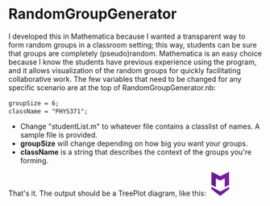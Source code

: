 # RandomGroupGenerator

I developed this in Mathematica because I wanted a transparent way to form random groups in a classroom setting; this way, students can be sure that groups are completely (pseudo)random. Mathematica is an easy choice because I know the students have previous experience using the program, and it allows visualization of the random groups for quickly facilitating collaborative work.
The few variables that need to be changed for any specific scenario are at the top of RandomGroupGenerator.nb:
```students = Get[ToString[NotebookDirectory[]] <> "studentList.m"];
groupSize = 6;
className = "PHYS371";
```
  - Change "studentList.m" to whatever file contains a classlist of names. A sample file is provided.
  - **groupSize** will change depending on how big you want your groups.
  - **className** is a string that describes the context of the groups you're forming.
  
  That's it. The output should be a TreePlot diagram, like this:
  ![alt text](https://github.com/adam-p/markdown-here/raw/master/src/common/images/icon48.png "Logo Title Text 1")
